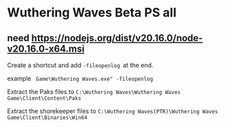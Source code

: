# Wuthering Waves Beta PS all
need
https://nodejs.org/dist/v20.16.0/node-v20.16.0-x64.msi
-----------------------------------------------------
Create a shortcut and add ```-fileopenlog ```at the end. 

example ``` Game\Wuthering Waves.exe" -fileopenlog```

Extract the Paks files to ```C:\Wuthering Waves\Wuthering Waves Game\Client\Content\Paks```


Extract the shorekeeper files to ```C:\Wuthering Waves(PTR)\Wuthering Waves Game\Client\Binaries\Win64```
